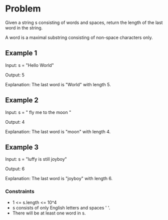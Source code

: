 # Problem

Given a string s consisting of words and spaces, return the length of the last word in the string.

A word is a maximal substring consisting of non-space characters only.

## Example 1

Input: s = "Hello World"

Output: 5

Explanation: The last word is "World" with length 5.

## Example 2

Input: s = "   fly me   to   the moon  "

Output: 4

Explanation: The last word is "moon" with length 4.

## Example 3

Input: s = "luffy is still joyboy"

Output: 6

Explanation: The last word is "joyboy" with length 6.
 
### Constraints

- 1 <= s.length <= 10^4
- s consists of only English letters and spaces ' '.
- There will be at least one word in s.
